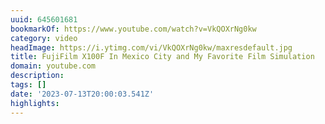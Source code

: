```yaml
---
uuid: 645601681
bookmarkOf: https://www.youtube.com/watch?v=VkQOXrNg0kw
category: video
headImage: https://i.ytimg.com/vi/VkQOXrNg0kw/maxresdefault.jpg
title: FujiFilm X100F In Mexico City and My Favorite Film Simulation
domain: youtube.com
description: 
tags: []
date: '2023-07-13T20:00:03.541Z'
highlights: 
---
```



